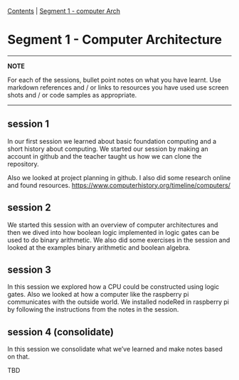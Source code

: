 [Contents](../personal_learning_record/personal_learning_record.md) | [Segment 1 - computer Arch](../personal_learning_record/segment1.md) 

# Segment 1 - Computer Architecture

---
**NOTE**

For each of the sessions, bullet point notes on what you have learnt.
Use markdown references and / or links to resources you have used
use  screen shots and / or code samples as appropriate.

---

## session 1

In our first session we learned about basic foundation computing and a short history about computing. We started our session by making an account in github and the teacher taught us how we can clone the repository.

Also we looked at project planning in github. I also did some research online and found resources. <https://www.computerhistory.org/timeline/computers/>


## session 2

We started this session with an overview of computer architectures and then we dived into how boolean logic implemented in logic gates can be used to do binary arithmetic. We also did some exercises in the session and looked at the examples binary arithmetic and boolean algebra.


## session 3

In this session we explored how a CPU could be constructed using logic gates. Also we looked at how a computer like the raspberry pi communicates with the outside world. We installed nodeRed in raspberry pi by following the instructions from the notes in the session.


## session 4 (consolidate)
In this session we consolidate what we’ve learned and make notes based on that.


TBD
